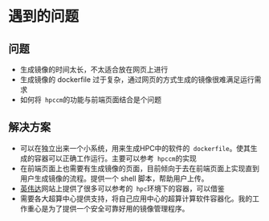 # 遇到的问题

## 问题

- 生成镜像的时间太长，不太适合放在网页上进行
- 生成镜像的 dockerfile 过于复杂，通过网页的方式生成的镜像很难满足运行需求
- 如何将` hpccm`的功能与前端页面结合是个问题

## 解决方案

- 可以在独立出来一个小系统，用来生成HPC中的软件的` dockerfile`。使其生成的容器可以正确工作运行。主要可以参考` hpccm`的实现
- 在前端页面上也需要有生成镜像的页面，目前倾向于去在前端页面上实现直到用户生成镜像的流程。提供一个 shell 脚本，帮助用户上传。
- [英伟达](https://ngc.nvidia.com/catalog/containers?query=&quickFilter=high-performance-computing&filters=&orderBy=)网站上提供了很多可以参考的` hpc`环境下的容器，可以借鉴
-  需要各大超算中心提供支持，将自己应用中心的超算计算软件容器化。我的工作重心是为了提供一个安全可靠好用的镜像管理程序。
